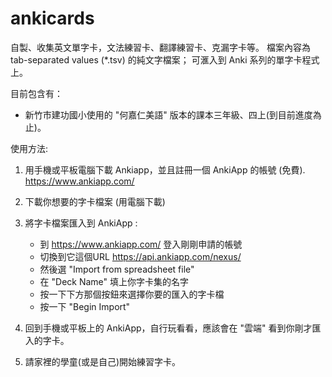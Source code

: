 # ankicards
自製、收集英文單字卡，文法練習卡、翻譯練習卡、克漏字卡等。
檔案內容為 tab-separated values (*.tsv) 的純文字檔案；
可滙入到 Anki 系列的單字卡程式上。

目前包含有：
- 新竹市建功國小使用的 "何嘉仁美語" 版本的課本三年級、四上(到目前進度為止)。

使用方法:

1. 用手機或平板電腦下載 Ankiapp，並且註冊一個 AnkiApp 的帳號 (免費).
   https://www.ankiapp.com/

2. 下載你想要的字卡檔案 (用電腦下載)

3. 將字卡檔案匯入到 AnkiApp :
   - 到 https://www.ankiapp.com/ 登入剛剛申請的帳號
   - 切換到它這個URL https://api.ankiapp.com/nexus/
   - 然後選 "Import from spreadsheet file"
   - 在 "Deck Name" 填上你字卡集的名字
   - 按一下下方那個按鈕來選擇你要的匯入的字卡檔
   - 按一下 "Begin Import"

4. 回到手機或平板上的 AnkiApp，自行玩看看，應該會在 "雲端" 看到你剛才匯入的字卡。

5. 請家裡的學童(或是自己)開始練習字卡。
